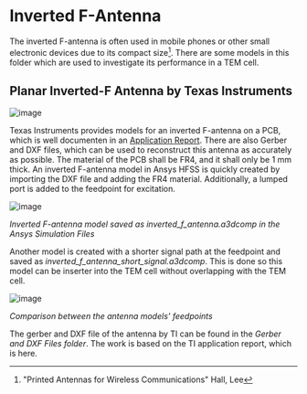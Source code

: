 # Inverted F-Antenna
The inverted F-antenna is often used in mobile phones or other small electronic devices due to its compact size[^1]. There are some models in this folder which are used to investigate its performance in a TEM cell.

## Planar Inverted-F Antenna by Texas Instruments
![image](https://github.com/user-attachments/assets/fa152cc2-7715-4037-8684-aa634bd15ed0)

Texas Instruments provides models for an inverted F-antenna on a PCB, which is well documenten in an [Application Report](https://www.ti.com/lit/an/swru120d/swru120d.pdf?ts=1751880090337). There are also Gerber and DXF files, which can be used to reconstruct this antenna as accurately as possible. The material of the PCB shall be FR4, and it shall only be 1 mm thick. An inverted F-antenna model in Ansys HFSS is quickly created by importing the DXF file and adding the FR4 material. Additionally, a lumped port is added to the feedpoint for excitation.


![image](https://github.com/user-attachments/assets/9169d4d8-a8c1-4f3b-923c-573b9318a482)

*Inverted F-antenna model saved as inverted_f_antenna.a3dcomp in the Ansys Simulation Files*

Another model is created with a shorter signal path at the feedpoint and saved as *inverted_f_antenna_short_signal.a3dcomp*. This is done so this model can be inserter into the TEM cell without overlapping with the TEM cell.


![image](https://github.com/user-attachments/assets/3321f31b-2500-414a-9406-d19a1b0c6d43)

*Comparison between the antenna models' feedpoints*

The gerber and DXF file of the antenna by TI can be found in the *Gerber and DXF Files folder*. The work is based on the TI application report, which is here.

[^1]: "Printed Antennas for Wireless Communications" Hall, Lee
